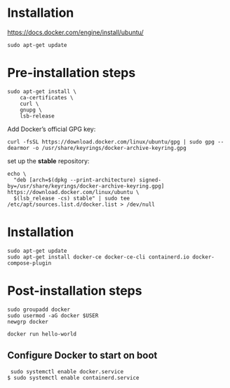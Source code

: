 # Installation

https://docs.docker.com/engine/install/ubuntu/


	sudo apt-get update

# Pre-installation steps

	sudo apt-get install \
	    ca-certificates \
	    curl \
	    gnupg \
	    lsb-release

Add Docker’s official GPG key:


	curl -fsSL https://download.docker.com/linux/ubuntu/gpg | sudo gpg --dearmor -o /usr/share/keyrings/docker-archive-keyring.gpg

set up the **stable** repository:


	echo \
	  "deb [arch=$(dpkg --print-architecture) signed-by=/usr/share/keyrings/docker-archive-keyring.gpg] https://download.docker.com/linux/ubuntu \
	  $(lsb_release -cs) stable" | sudo tee /etc/apt/sources.list.d/docker.list > /dev/null

# Installation

	sudo apt-get update
	sudo apt-get install docker-ce docker-ce-cli containerd.io docker-compose-plugin


# Post-installation steps

```
sudo groupadd docker
sudo usermod -aG docker $USER
newgrp docker 
```

```
docker run hello-world
```

## Configure Docker to start on boot
```
 sudo systemctl enable docker.service
$ sudo systemctl enable containerd.service
```